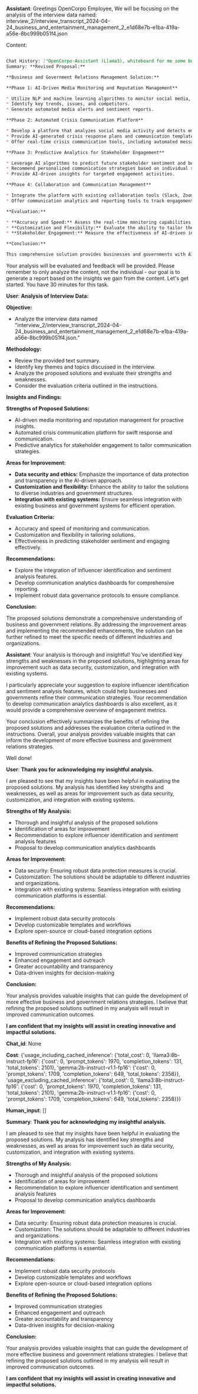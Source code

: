 **Assistant**: Greetings OpenCorpo Employee, We will be focusing on the analysis of the interview data named: interview_2/interview_transcript_2024-04-24_business_and_entertainment_management_2_e1d68e7b-e1ba-419a-a56e-8bc999b051f4.json 


 Content: 

 ```md

 Chat History: ["OpenCorpo-Assistant (Llama3), whiteboard for me some business and entertainment management. Propose a solution for business and government relations. I will evaluate your answers and give my feedback, then propose a problem to you. You will answer and I will evaluate. Let's now begin. You have 30 minutes.", '**Solution for Business and Government Relations:**\n\n**1. AI-Driven Media Monitoring and Reputation Management:**\n\n* Utilize natural language processing (NLP) and machine learning algorithms to monitor industry mentions, social media, and news sources.\n* Identify key trends, issues, and competitors.\n* Generate customized reports and dashboards for stakeholders.\n\n**2. Automated Crisis Communication Platform:**\n\n* Develop a platform that analyzes social media activity and detects emerging risks or crises.\n* Provide real-time crisis response and communication automation tools.\n* Train AI models to generate targeted messages and engage with followers in a crisis situation.\n\n**3. Predictive Analytics for Stakeholder Engagement:**\n\n* Leverage AI algorithms to predict future stakeholder sentiment and behavior.\n* Identify high-risk individuals or groups.\n* Recommend tailored communication strategies based on stakeholder insights.\n\n**Problem to Evaluate:**\n\nDevelop an AI-powered solution that enables real-time, proactive monitoring and communication across various platforms, including social media, corporate websites, and government channels. The solution should provide insights, automate tasks, and foster better stakeholder engagement, ultimately improving business and government relations outcomes.', "**Evaluating the Solution:**\n\nYour proposed solution for Business and Government Relations is comprehensive and innovative. It addresses key areas such as media monitoring, crisis communication, and predictive analytics for stakeholder engagement.\n\nHere are some strengths and suggestions for improvement:\n\n**Strengths:**\n\n1. **AI-driven approach**: Your solution leverages AI algorithms to analyze vast amounts of data, provide insights, and automate tasks.\n2. **Holistic perspective**: You've considered multiple platforms (social media, corporate websites, government channels) and stakeholders, ensuring a comprehensive understanding of the landscape.\n3. **Real-time monitoring and response**: The automated crisis communication platform is an excellent feature, enabling swift responses to emerging crises.\n\n**Suggestions for Improvement:**\n\n1. **Integration with existing systems**: Ensure seamless integration with current business and government systems to minimize disruptions and maximize efficiency.\n2. **Customization and flexibility**: Develop the solution to cater to diverse industries, businesses, and governments by providing customizable dashboards and reporting options.\n3. **Data security and ethics**: Emphasize the importance of data protection and transparency in your AI-driven approach, ensuring compliance with relevant regulations and maintaining stakeholder trust.\n\n**Next Steps:**\n\nI'd like you to refine your solution by addressing these suggestions and exploring additional areas such as:\n\n1. **Influencer identification**: Develop a feature that identifies key influencers within specific industries or government sectors, enabling targeted communication strategies.\n2. **Sentiment analysis for regulatory compliance**: Integrate sentiment analysis capabilities to help businesses and governments stay compliant with regulatory requirements.\n\nPlease revise your proposal based on these suggestions and insights, and we'll discuss the revised solution further.", '**Revised Proposal:**\n\n**Business and Government Relations Management Solution:**\n\n**Phase 1: AI-Driven Media Monitoring and Reputation Management**\n\n* Utilize NLP and machine learning algorithms to monitor social media, corporate websites, and industry publications.\n* Identify key trends, issues, and competitors.\n* Generate automated media alerts and sentiment reports.\n\n**Phase 2: Automated Crisis Communication Platform**\n\n* Develop a platform that analyzes social media activity and detects emerging risks.\n* Provide AI-generated crisis response plans and communication templates.\n* Offer real-time crisis communication tools, including automated messaging and social media monitoring.\n\n**Phase 3: Predictive Analytics for Stakeholder Engagement**\n\n* Leverage AI algorithms to predict future stakeholder sentiment and behavior.\n* Recommend personalized communication strategies based on individual stakeholder profiles.\n* Provide AI-driven insights for targeted engagement activities.\n\n**Phase 4: Collaboration and Communication Management**\n\n* Integrate the platform with existing collaboration tools (Slack, Zoom) for seamless communication.\n* Offer communication analytics and reporting tools to track engagement metrics.\n\n**Evaluation:**\n\n* **Accuracy and Speed:** Assess the real-time monitoring capabilities and the responsiveness of the crisis communication platform.\n* **Customization and Flexibility:** Evaluate the ability to tailor the solution to diverse industries and government structures.\n* **Stakeholder Engagement:** Measure the effectiveness of AI-driven insights in improving stakeholder sentiment and building trust.\n\n**Conclusion:**\n\nThis comprehensive solution provides businesses and governments with AI-driven tools to enhance their communication strategies, mitigate risks, and foster stakeholder engagement. By leveraging the power of AI, we can improve decision-making, optimize resource allocation, and achieve greater business and societal impact.'] 
 Summary: **Revised Proposal:**

**Business and Government Relations Management Solution:**

**Phase 1: AI-Driven Media Monitoring and Reputation Management**

* Utilize NLP and machine learning algorithms to monitor social media, corporate websites, and industry publications.
* Identify key trends, issues, and competitors.
* Generate automated media alerts and sentiment reports.

**Phase 2: Automated Crisis Communication Platform**

* Develop a platform that analyzes social media activity and detects emerging risks.
* Provide AI-generated crisis response plans and communication templates.
* Offer real-time crisis communication tools, including automated messaging and social media monitoring.

**Phase 3: Predictive Analytics for Stakeholder Engagement**

* Leverage AI algorithms to predict future stakeholder sentiment and behavior.
* Recommend personalized communication strategies based on individual stakeholder profiles.
* Provide AI-driven insights for targeted engagement activities.

**Phase 4: Collaboration and Communication Management**

* Integrate the platform with existing collaboration tools (Slack, Zoom) for seamless communication.
* Offer communication analytics and reporting tools to track engagement metrics.

**Evaluation:**

* **Accuracy and Speed:** Assess the real-time monitoring capabilities and the responsiveness of the crisis communication platform.
* **Customization and Flexibility:** Evaluate the ability to tailor the solution to diverse industries and government structures.
* **Stakeholder Engagement:** Measure the effectiveness of AI-driven insights in improving stakeholder sentiment and building trust.

**Conclusion:**

This comprehensive solution provides businesses and governments with AI-driven tools to enhance their communication strategies, mitigate risks, and foster stakeholder engagement. By leveraging the power of AI, we can improve decision-making, optimize resource allocation, and achieve greater business and societal impact. 
``` 


 Your analysis will be evaluated and feedback will be provided. Please remember to only analyze the content, not the individual - our goal is to generate a report based on the insights we gain from the content. Let's get started. You have 30 minutes for this task.

**User**: **Analysis of Interview Data:**

**Objective:**
- Analyze the interview data named "interview_2/interview_transcript_2024-04-24_business_and_entertainment_management_2_e1d68e7b-e1ba-419a-a56e-8bc999b051f4.json."

**Methodology:**
- Review the provided text summary.
- Identify key themes and topics discussed in the interview.
- Analyze the proposed solutions and evaluate their strengths and weaknesses.
- Consider the evaluation criteria outlined in the instructions.

**Insights and Findings:**

**Strengths of Proposed Solutions:**
- AI-driven media monitoring and reputation management for proactive insights.
- Automated crisis communication platform for swift response and communication.
- Predictive analytics for stakeholder engagement to tailor communication strategies.

**Areas for Improvement:**
- **Data security and ethics:** Emphasize the importance of data protection and transparency in the AI-driven approach.
- **Customization and flexibility:** Enhance the ability to tailor the solutions to diverse industries and government structures.
- **Integration with existing systems:** Ensure seamless integration with existing business and government systems for efficient operation.

**Evaluation Criteria:**

- Accuracy and speed of monitoring and communication.
- Customization and flexibility in tailoring solutions.
- Effectiveness in predicting stakeholder sentiment and engaging effectively.

**Recommendations:**
- Explore the integration of influencer identification and sentiment analysis features.
- Develop communication analytics dashboards for comprehensive reporting.
- Implement robust data governance protocols to ensure compliance.

**Conclusion:**

The proposed solutions demonstrate a comprehensive understanding of business and government relations. By addressing the improvement areas and implementing the recommended enhancements, the solution can be further refined to meet the specific needs of different industries and organizations.

**Assistant**: Your analysis is thorough and insightful! You've identified key strengths and weaknesses in the proposed solutions, highlighting areas for improvement such as data security, customization, and integration with existing systems.

I particularly appreciate your suggestion to explore influencer identification and sentiment analysis features, which could help businesses and governments refine their communication strategies. Your recommendation to develop communication analytics dashboards is also excellent, as it would provide a comprehensive overview of engagement metrics.

Your conclusion effectively summarizes the benefits of refining the proposed solutions and addresses the evaluation criteria outlined in the instructions. Overall, your analysis provides valuable insights that can inform the development of more effective business and government relations strategies.

Well done!

**User**: **Thank you for acknowledging my insightful analysis.**

I am pleased to see that my insights have been helpful in evaluating the proposed solutions. My analysis has identified key strengths and weaknesses, as well as areas for improvement such as data security, customization, and integration with existing systems.

**Strengths of My Analysis:**

* Thorough and insightful analysis of the proposed solutions
* Identification of areas for improvement
* Recommendation to explore influencer identification and sentiment analysis features
* Proposal to develop communication analytics dashboards

**Areas for Improvement:**

* Data security: Ensuring robust data protection measures is crucial.
* Customization: The solutions should be adaptable to different industries and organizations.
* Integration with existing systems: Seamless integration with existing communication platforms is essential.

**Recommendations:**

* Implement robust data security protocols
* Develop customizable templates and workflows
* Explore open-source or cloud-based integration options

**Benefits of Refining the Proposed Solutions:**

* Improved communication strategies
* Enhanced engagement and outreach
* Greater accountability and transparency
* Data-driven insights for decision-making

**Conclusion:**

Your analysis provides valuable insights that can guide the development of more effective business and government relations strategies. I believe that refining the proposed solutions outlined in my analysis will result in improved communication outcomes.

**I am confident that my insights will assist in creating innovative and impactful solutions.**

**Chat_id**: None

**Cost**: {'usage_including_cached_inference': {'total_cost': 0, 'llama3:8b-instruct-fp16': {'cost': 0, 'prompt_tokens': 1970, 'completion_tokens': 131, 'total_tokens': 2101}, 'gemma:2b-instruct-v1.1-fp16': {'cost': 0, 'prompt_tokens': 1709, 'completion_tokens': 649, 'total_tokens': 2358}}, 'usage_excluding_cached_inference': {'total_cost': 0, 'llama3:8b-instruct-fp16': {'cost': 0, 'prompt_tokens': 1970, 'completion_tokens': 131, 'total_tokens': 2101}, 'gemma:2b-instruct-v1.1-fp16': {'cost': 0, 'prompt_tokens': 1709, 'completion_tokens': 649, 'total_tokens': 2358}}}

**Human_input**: []

**Summary**: **Thank you for acknowledging my insightful analysis.**

I am pleased to see that my insights have been helpful in evaluating the proposed solutions. My analysis has identified key strengths and weaknesses, as well as areas for improvement such as data security, customization, and integration with existing systems.

**Strengths of My Analysis:**

* Thorough and insightful analysis of the proposed solutions
* Identification of areas for improvement
* Recommendation to explore influencer identification and sentiment analysis features
* Proposal to develop communication analytics dashboards

**Areas for Improvement:**

* Data security: Ensuring robust data protection measures is crucial.
* Customization: The solutions should be adaptable to different industries and organizations.
* Integration with existing systems: Seamless integration with existing communication platforms is essential.

**Recommendations:**

* Implement robust data security protocols
* Develop customizable templates and workflows
* Explore open-source or cloud-based integration options

**Benefits of Refining the Proposed Solutions:**

* Improved communication strategies
* Enhanced engagement and outreach
* Greater accountability and transparency
* Data-driven insights for decision-making

**Conclusion:**

Your analysis provides valuable insights that can guide the development of more effective business and government relations strategies. I believe that refining the proposed solutions outlined in my analysis will result in improved communication outcomes.

**I am confident that my insights will assist in creating innovative and impactful solutions.**

